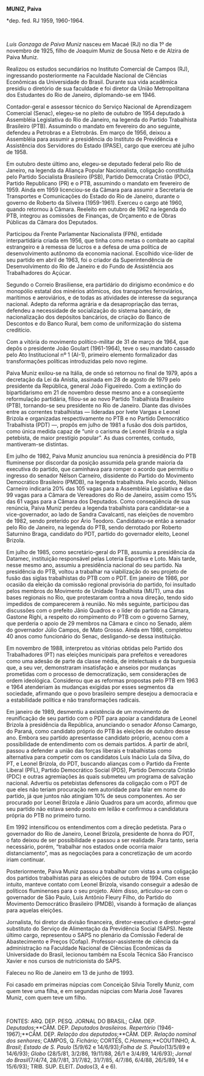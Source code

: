 **MUNIZ, Paiva**

\*dep. fed. RJ 1959, 1960-1964.

 

*Luís Gonzaga de Paiva Muniz* nasceu em Macaé (RJ) no dia 1º de novembro
de 1925, filho de Joaquim Muniz de Sousa Neto e de Alzira de Paiva
Muniz.

Realizou os estudos secundários no Instituto Comercial de Campos (RJ),
ingressando posteriormente na Faculdade Nacional de Ciências Econômicas
da Universidade do Brasil. Durante sua vida acadêmica presidiu o
diretório de sua faculdade e foi diretor da União Metropolitana dos
Estudantes do Rio de Janeiro, diplomando-se em 1946.

Contador-geral e assessor técnico do Serviço Nacional de Aprendizagem
Comercial (Senac), elegeu-se no pleito de outubro de 1954 deputado à
Assembléia Legislativa do Rio de Janeiro, na legenda do Partido
Trabalhista Brasileiro (PTB). Assumindo o mandato em fevereiro do ano
seguinte, defendeu a Petrobras e a Eletrobrás. Em março de 1956, deixou
a Assembléia para assumir a presidência do Instituto de Previdência e
Assistência dos Servidores do Estado (IPASE), cargo que exerceu até
julho de 1958.

Em outubro deste último ano, elegeu-se deputado federal pelo Rio de
Janeiro, na legenda da Aliança Popular Nacionalista, coligação
constituída pelo Partido Socialista Brasileiro (PSB), Partido Democrata
Cristão (PDC), Partido Republicano (PR) e o PTB, assumindo o mandato em
fevereiro de 1959. Ainda em 1959 licenciou-se da Câmara para assumir a
Secretaria de Transportes e Comunicações do Estado do Rio de Janeiro,
durante o governo de Roberto da Silveira (1959-1961). Exerceu o cargo
até 1960, quando retornou à Câmara. Reeleito em outubro de 1962 na
legenda do PTB, integrou as comissões de Finanças, de Orçamento e de
Obras Públicas da Câmara dos Deputados.

Participou da Frente Parlamentar Nacionalista (FPN), entidade
interpartidária criada em 1956, que tinha como metas o combate ao
capital estrangeiro e à remessa de lucros e a defesa de uma política de
desenvolvimento autônomo da economia nacional. Escolhido vice-líder de
seu partido em abril de 1963, foi o criador da Superintendência de
Desenvolvimento do Rio de Janeiro e do Fundo de Assistência aos
Trabalhadores do Açúcar.

Segundo o Correio Brasiliense, era partidário do dirigismo econômico e
do monopólio estatal dos minérios atômicos, dos transportes
ferroviários, marítimos e aeroviários, e de todas as atividades de
interesse da segurança nacional. Adepto da reforma agrária e da
desapropriação das terras, defendeu a necessidade de socialização do
sistema bancário, de nacionalização dos depósitos bancários, de criação
do Banco de Descontos e do Banco Rural, bem como de uniformização do
sistema creditício.

Com a vitória do movimento político-militar de 31 de março de 1964, que
depôs o presidente João Goulart (1961-1964), teve o seu mandato cassado
pelo Ato Institucional nº 1 (AI-1), primeiro elemento formalizador das
transformações políticas introduzidas pelo novo regime.

Paiva Muniz exilou-se na Itália, de onde só retornou no final de 1979,
após a decretação da Lei da Anistia, assinada em 28 de agosto de 1979
pelo presidente da República, general João Figueiredo. Com a extinção do
bipartidarismo em 21 de novembro desse mesmo ano e a conseqüente
reformulação partidária, filiou-se ao novo Partido Trabalhista
Brasileiro (PTB), tornando-se seu presidente no Rio de Janeiro. Diante
das divisões entre as correntes trabalhistas — lideradas por Ivete
Vargas e Leonel Brizola e organizadas respectivamente no PTB e no
Partido Democrático Trabalhista (PDT) —, propôs em julho de 1981 a fusão
dos dois partidos, como única medida capaz de “unir o carisma de Leonel
Brizola e a sigla petebista, de maior prestígio popular”. As duas
correntes, contudo, mantiveram-se distintas.

Em julho de 1982, Paiva Muniz anunciou sua renúncia à presidência do PTB
fluminense por discordar da posição assumida pela grande maioria da
executiva do partido, que caminhava para romper o acordo que permitiu o
ingresso do senador Nélson Carneiro, dissidente do Partido do Movimento
Democrático Brasileiro (PMDB), na legenda trabalhista. Pelo acordo,
Nélson Carneiro indicaria 20% das 105 vagas para a Assembléia
Legislativa e das 99 vagas para a Câmara de Vereadores do Rio de
Janeiro, assim como 15% das 61 vagas para a Câmara dos Deputados. Como
conseqüência de sua renúncia, Paiva Muniz perdeu a legenda trabalhista
para candidatar-se a vice-governador, ao lado de Sandra Cavalcanti, nas
eleições de novembro de 1982, sendo preterido por Ário Teodoro.
Candidatou-se então a senador pelo Rio de Janeiro, na legenda do PTB,
sendo derrotado por Roberto Saturnino Braga, candidato do PDT, partido
do governador eleito, Leonel Brizola.

Em julho de 1985, como secretário-geral do PTB, assumiu a presidência da
Datamec, instituição responsável pelas Loteria Esportiva e Loto. Mais
tarde, nesse mesmo ano, assumiu a presidência nacional do seu partido.
Na presidência do PTB, voltou a trabalhar na viabilização do seu projeto
de fusão das siglas trabalhistas do PTB com o PDT. Em janeiro de 1986,
por ocasião da eleição da comissão regional provisória do partido, foi
insultado pelos membros do Movimento de Unidade Trabalhista (MUT), uma
das bases regionais no Rio, que protestaram contra a nova direção, tendo
sido impedidos de comparecerem à reunião. No mês seguinte, participou
das discussões com o prefeito Jânio Quadros e o líder do partido na
Câmara, Gastone Righi, a respeito do rompimento do PTB com o governo
Sarney, que perderia o apoio de 29 membros na Câmara e cinco no Senado,
além do governador Júlio Campos, de Mato Grosso. Ainda em 1986,
completou 40 anos como funcionário do Senac, desligando-se dessa
instituição.

Em novembro de 1988, interpretou as vitórias obtidas pelo Partido dos
Trabalhadores (PT) nas eleições municipais para prefeitos e vereadores
como uma adesão de parte da classe média, de intelectuais e da burguesia
que, a seu ver, demonstraram insatisfação e anseios por mudanças
prometidas com o processo de democratização, sem considerações de ordem
ideológica. Considerou que as reformas propostas pelo PTB em 1963 e 1964
atenderiam às mudanças exigidas por esses segmentos da sociedade,
afirmando que o povo brasileiro sempre desejou a democracia e a
estabilidade política e não transformações radicais.

Em janeiro de 1989, desmentiu a existência de um movimento de
reunificação de seu partido com o PDT para apoiar a candidatura de
Leonel Brizola à presidência da República, anunciando o senador Afonso
Camargo, do Paraná, como candidato próprio do PTB às eleições de outubro
desse ano. Embora seu partido apresentasse candidato próprio, acenou com
a possibilidade de entendimento com os demais partidos. A partir de
abril, passou a defender a união das forças liberais e trabalhistas como
alternativa para competir com os candidatos Luís Inácio Lula da Silva,
do PT, e Leonel Brizola, do PDT, buscando alianças com o Partido da
Frente Liberal (PFL), Partido Democrático Social (PDS), Partido
Democrata Cristão (PDC) e outras agremiações às quais submeteu um
programa de salvação nacional. Advertiu os petebistas defensores da
coligação com o PDT de que eles não teriam procuração nem autoridade
para falar em nome do partido, já que juntos não atingiam 10% de seus
componentes. Ao ser procurado por Leonel Brizola e Jânio Quadros para um
acordo, afirmou que seu partido não estava sendo posto em leilão e
confirmou a candidatura própria do PTB no primeiro turno.

Em 1992 intensificou os entendimentos com a direção pedetista. Para o
governador do Rio de Janeiro, Leonel Brizola, presidente de honra do
PDT, o fato deixou de ser possibilidade e passou a ser realidade. Para
tanto, seria necessário, porém, “trabalhar nos estados onde ocorria
maior distanciamento”, mas as negociações para a concretização de um
acordo iriam continuar.

Posteriormente, Paiva Muniz passou a trabalhar com vistas a uma
coligação dos partidos trabalhistas para as eleições de outubro de 1994.
Com esse intuito, manteve contato com Leonel Brizola, visando conseguir
a adesão de políticos fluminenses para o seu projeto. Além disso,
articulou-se com o governador de São Paulo, Luís Antônio Fleury Filho,
do Partido do Movimento Democrático Brasileiro (PMDB), visando à
formação de alianças para aquelas eleições.

Jornalista, foi diretor da divisão financeira, diretor-executivo e
diretor-geral substituto do Serviço de Alimentação da Previdência Social
(SAPS). Neste último cargo, representou o SAPS no plenário da Comissão
Federal de Abastecimento e Preços (Cofap). Professor-assistente de
ciência da administração na Faculdade Nacional de Ciências Econômicas da
Universidade do Brasil, lecionou também na Escola Técnica São Francisco
Xavier e nos cursos de nutricionista do SAPS.

Faleceu no Rio de Janeiro em 13 de junho de 1993.

Foi casado em primeiras núpcias com Conceição Sílvia Torelly Muniz, com
quem teve uma filha, e em segundas núpcias com Maria José Tavares Muniz,
com quem teve um filho.

 

FONTES: ARQ. DEP. PESQ. JORNAL DO BRASIL; CÂM. DEP. *Deputados*;**CÂM.
DEP. *Deputados brasileiros. Repertório* (1946-1967);**CÂM. DEP.
*Relação dos deputados*;**CÂM. DEP. *Relação nominal dos senhores*;
CAMPOS, Q. *Fichário*; CORTÉS, C.*Homens*;**COUTINHO, A. *Brasil*;
*Estado de S. Paulo* (5/9/62 e 14/6/93);*Folha de S. Paulo*(13/5/89 e
14/6/93); *Globo* (28/5/81, 3/2/86, 19/11/88, 26/1 e 3/4/89, 14/6/93);
*Jornal do Brasil*(7/4/74, 28/7/81, 31/7/82, 31/7/85, 4/7/86, 6/4/88,
26/5/89, 14 e 15/6/93); TRIB. SUP. ELEIT. *Dados*(3, 4 e 6).

 

 
